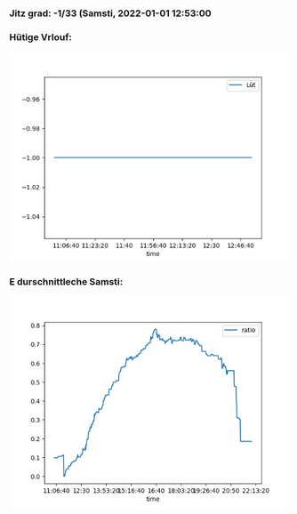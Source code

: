 ### Jitz grad: -1/33 (Samsti, 2022-01-01 12:53:00

### Hütige Vrlouf:
![Graph](Today.png)

### E durschnittleche Samsti:
![Graph](Samsti.png)
